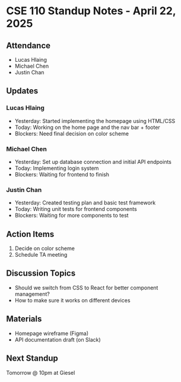 # CSE 110 Standup Notes - April 22, 2025

## Attendance
- Lucas Hlaing
- Michael Chen
- Justin Chan

## Updates

### Lucas Hlaing
- Yesterday: Started implementing the homepage using HTML/CSS
- Today: Working on the home page and the nav bar + footer
- Blockers: Need final decision on color scheme

### Michael Chen
- Yesterday: Set up database connection and initial API endpoints
- Today: Implementing login system
- Blockers: Waiting for frontend to finish

### Justin Chan
- Yesterday: Created testing plan and basic test framework
- Today: Writing unit tests for frontend components
- Blockers: Waiting for more components to test


## Action Items
1. Decide on color scheme
2. Schedule TA meeting

## Discussion Topics
- Should we switch from CSS to React for better component management?
- How to make sure it works on different devices

## Materials
- Homepage wireframe (Figma)
- API documentation draft (on Slack)

## Next Standup
Tomorrow @ 10pm at Giesel